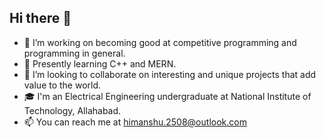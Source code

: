 ## Hi there 👋

- 🔭 I’m working on becoming good at competitive programming and programming in general.
- 🌱 Presently learning C++ and MERN.
- 👯 I’m looking to collaborate on interesting and unique projects that add value to the world.
- 🎓 I'm an Electrical Engineering undergraduate at National Institute of Technology, Allahabad.
- 📫 You can reach me at himanshu.2508@outlook.com
